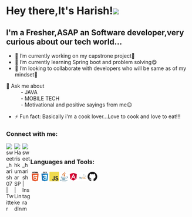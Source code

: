 # Hey there,It's Harish!<img src="https://raw.githubusercontent.com/MartinHeinz/MartinHeinz/master/wave.gif" width="30px">


## I'm a Fresher,ASAP an Software developer,very curious about our tech world...

- 🔭 I’m currently working on my capstrone project🧐
- 🌱 I’m currently learning Spring boot and problem solving😋
- 👯 I’m looking to collaborate with developers who will be same as of my mindset🤪
<dl>
<dt>💬 Ask me about</dt>
<dd>- JAVA</dd>
<dd>- MOBILE TECH</dd>
<dd>- Motivational and positive sayings from me😉</dd>
</dl>
 
- ⚡ Fun fact: Basically i'm a cook lover...Love to cook and love to eat!!!

### Connect with me:

[<img align="left" alt="sweet_harish07 | Twitter" width="22px" src="https://cdn.jsdelivr.net/npm/simple-icons@v3/icons/twitter.svg" />][twitter]
[<img align="left" alt="HarishkumarSP | LinkedIn" width="22px" src="https://cdn.jsdelivr.net/npm/simple-icons@v3/icons/linkedin.svg" />][linkedin]
[<img align="left" alt="sweet_harish | Instagram" width="22px" src="https://cdn.jsdelivr.net/npm/simple-icons@v3/icons/instagram.svg" />][instagram]
<br>


### Languages and Tools:

<img align="left" alt="HTML5" width="26px" src="https://raw.githubusercontent.com/github/explore/80688e429a7d4ef2fca1e82350fe8e3517d3494d/topics/html/html.png">
<img align="left" alt="CSS3" width="26px" src="https://raw.githubusercontent.com/github/explore/80688e429a7d4ef2fca1e82350fe8e3517d3494d/topics/css/css.png">
<img align="left" alt="JavaScript" width="26px" src="https://raw.githubusercontent.com/github/explore/80688e429a7d4ef2fca1e82350fe8e3517d3494d/topics/javascript/javascript.png">
<img align="left" alt="JAVA" width="26px" src="https://raw.githubusercontent.com/github/explore/80688e429a7d4ef2fca1e82350fe8e3517d3494d/topics/java/java.png">
<img align="left" alt="Angular" width="26px" src="https://raw.githubusercontent.com/github/explore/80688e429a7d4ef2fca1e82350fe8e3517d3494d/topics/angular/angular.png">
<img align="left" alt="MySQL" width="26px" src="https://raw.githubusercontent.com/github/explore/80688e429a7d4ef2fca1e82350fe8e3517d3494d/topics/mysql/mysql.png">
<img align="left" alt="GitHub" width="26px" src="https://raw.githubusercontent.com/github/explore/78df643247d429f6cc873026c0622819ad797942/topics/github/github.png">







[twitter]: https://twitter.com/sweet_harish07
[instagram]: https://instagram.com/sweet_harish
[linkedin]: https://www.linkedin.com/in/harishkumar-sp-11557a1ab/
